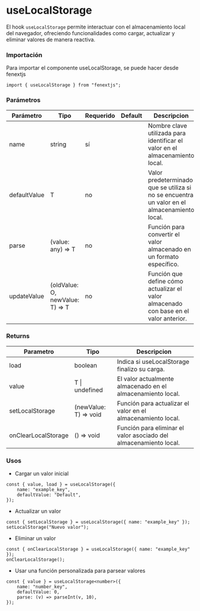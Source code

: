 # useLocalStorage

El hook `useLocalStorage` permite interactuar con el almacenamiento local del navegador, ofreciendo funcionalidades como cargar, actualizar y eliminar valores de manera reactiva.

### Importación

Para importar el componente useLocalStorage, se puede hacer desde fenextjs

```tsx copy
import { useLocalStorage } from "fenextjs";
```

### Parámetros

| Parámetro    | Tipo                             | Requerido | Default | Descripcion                                                                                 |
| ------------ | -------------------------------- | --------- | ------- | ------------------------------------------------------------------------------------------- |
| name         | string                           | sí        |         | Nombre clave utilizada para identificar el valor en el almacenamiento local.                |
| defaultValue | T                                | no        |         | Valor predeterminado que se utiliza si no se encuentra un valor en el almacenamiento local. |
| parse        | (value: any) =\> T               | no        |         | Función para convertir el valor almacenado en un formato específico.                        |
| updateValue  | (oldValue: O, newValue: T) =\> T | no        |         | Función que define cómo actualizar el valor almacenado con base en el valor anterior.       |

### Returns

| Parametro           | Tipo                   | Descripcion                                                       |
| ------------------- | ---------------------- | ----------------------------------------------------------------- |
| load                | boolean                | Indica si useLocalStorage finalizo su carga.                      |
| value               | T \| undefined         | El valor actualmente almacenado en el almacenamiento local.       |
| setLocalStorage     | (newValue: T) =\> void | Función para actualizar el valor en el almacenamiento local.      |
| onClearLocalStorage | () =\> void            | Función para eliminar el valor asociado del almacenamiento local. |

### Usos

-   Cargar un valor inicial

```tsx copy
const { value, load } = useLocalStorage({
    name: "example_key",
    defaultValue: "Default",
});
```

-   Actualizar un valor

```tsx copy
const { setLocalStorage } = useLocalStorage({ name: "example_key" });
setLocalStorage("Nuevo valor");
```

-   Eliminar un valor

```tsx copy
const { onClearLocalStorage } = useLocalStorage({ name: "example_key" });
onClearLocalStorage();
```

-   Usar una función personalizada para parsear valores

```tsx copy
const { value } = useLocalStorage<number>({
    name: "number_key",
    defaultValue: 0,
    parse: (v) => parseInt(v, 10),
});
```
